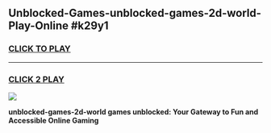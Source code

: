 
## Unblocked-Games-unblocked-games-2d-world-Play-Online #k29y1
<h3>
<a href="https://news.freeplayer.one?title=unblocked-games-2d-world&ref=3">CLICK TO PLAY</a></h3>
<hr>

<h3>
<a href="https://news.freeplayer.one?title=unblocked-games-2d-world&ref=3">CLICK 2 PLAY</a>
  
</h3>

<a href="https://news.freeplayer.one?title=unblocked-games-2d-world&ref=3"><img src="https://clearcache.store/games.png"></a>


**unblocked-games-2d-world games unblocked: Your Gateway to Fun and Accessible Online Gaming**
